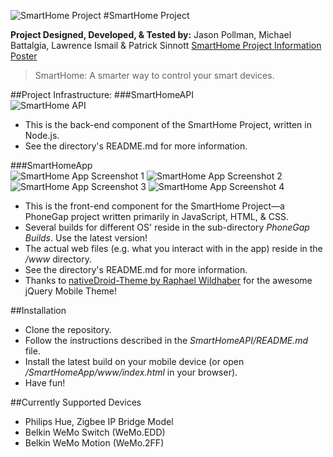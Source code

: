 ![SmartHome Project](http://www.jasonpollman.com/pss/sh-logo.png?raw=true)
#SmartHome Project

**Project Designed, Developed, & Tested by:**
Jason Pollman, Michael Battalgia, Lawrence Ismail & Patrick Sinnott
[SmartHome Project Information Poster](http://www.jasonpollman.com/pss/poster.pdf?raw=true)

> SmartHome: A smarter way to control your smart devices.

##Project Infrastructure:
###SmartHomeAPI   
![SmartHome API](http://www.jasonpollman.com/pss/api.png?raw=true)

* This is the back-end component of the SmartHome Project, written in Node.js.
* See the directory's README.md for more information.
    
###SmartHomeApp   
![SmartHome App Screenshot 1](http://www.jasonpollman.com/pss/p1.png?raw=true) ![SmartHome App Screenshot 2](http://www.jasonpollman.com/pss/p2.png?raw=true) ![SmartHome App Screenshot 3](http://www.jasonpollman.com/pss/p3.png?raw=true) ![SmartHome App Screenshot 4](http://www.jasonpollman.com/pss/p4.png?raw=true)
* This is the front-end component for the SmartHome Project—a PhoneGap project written primarily in JavaScript, HTML, & CSS.
* Several builds for different OS' reside in the sub-directory *PhoneGap Builds*. Use the latest version!
* The actual web files (e.g. what you interact with in the app) reside in the */www* directory.
* See the directory's README.md for more information.
* Thanks to [nativeDroid-Theme by Raphael Wildhaber](http://nativedroid.godesign.ch/) for the awesome jQuery Mobile Theme!

##Installation
* Clone the repository.
* Follow the instructions described in the *SmartHomeAPI/README.md* file.
* Install the latest build on your mobile device (or open */SmartHomeApp/www/index.html* in your browser).
* Have fun!

##Currently Supported Devices
* Philips Hue, Zigbee IP Bridge Model
* Belkin WeMo Switch (WeMo.EDD)
* Belkin WeMo Motion (WeMo.2FF)
